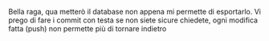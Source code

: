 Bella raga, qua metterò il database non appena mi permette di esportarlo. 
Vi prego di fare i commit con testa se non siete sicure chiedete, ogni modifica fatta (push) non permette più di tornare indietro 
